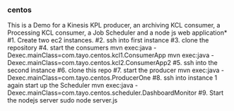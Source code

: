 ### centos
This is a Demo for a Kinesis KPL producer, an archiving KCL consumer, a Processing KCL consumer, a Job Scheduler and a node js web  application*
#1. Create two ec2 instances.
#2. ssh into first instance
#3. clone the repository
#4. start the consumers 
mvn exec:java -Dexec.mainClass=com.tayo.centos.kcl1.ConsumerApp
mvn exec:java -Dexec.mainClass=com.tayo.centos.kcl2.ConsumerApp2
#5. ssh into the second instance
#6. clone this repo
#7. start the producer
mvn exec:java -Dexec.mainClass=com.tayo.centos.ProducerOne
#8. ssh into instance 1 again
start up the Scheduler
mvn exec:java -Dexec.mainClass=com.tayo.centos.scheduler.DashboardMonitor
#9. Start the nodejs server
sudo node server.js



